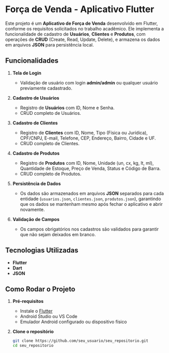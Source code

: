 # Força de Venda - Aplicativo Flutter

Este projeto é um **Aplicativo de Força de Venda** desenvolvido em Flutter, conforme os requisitos solicitados no trabalho acadêmico. Ele implementa a funcionalidade de cadastro de **Usuários**, **Clientes** e **Produtos**, com operações de **CRUD** (Create, Read, Update, Delete), e armazena os dados em arquivos **JSON** para persistência local.

## Funcionalidades

1. **Tela de Login**  
   - Validação de usuário com login **admin/admin** ou qualquer usuário previamente cadastrado.  

2. **Cadastro de Usuários**  
   - Registro de **Usuários** com ID, Nome e Senha.  
   - CRUD completo de Usuários.  

3. **Cadastro de Clientes**  
   - Registro de **Clientes** com ID, Nome, Tipo (Física ou Jurídica), CPF/CNPJ, E-mail, Telefone, CEP, Endereço, Bairro, Cidade e UF.  
   - CRUD completo de Clientes.  

4. **Cadastro de Produtos**  
   - Registro de **Produtos** com ID, Nome, Unidade (un, cx, kg, lt, ml), Quantidade de Estoque, Preço de Venda, Status e Código de Barra.  
   - CRUD completo de Produtos.  

5. **Persistência de Dados**  
   - Os dados são armazenados em arquivos **JSON** separados para cada entidade (`usuarios.json`, `clientes.json`, `produtos.json`), garantindo que os dados se mantenham mesmo após fechar o aplicativo e abrir novamente.  

6. **Validação de Campos**  
   - Os campos obrigatórios nos cadastros são validados para garantir que não sejam deixados em branco.  

## Tecnologias Utilizadas

- **Flutter**  
- **Dart**  
- **JSON**  

## Como Rodar o Projeto

1. **Pré-requisitos**  
   - Instale o [Flutter](https://flutter.dev/docs/get-started/install)  
   - Android Studio ou VS Code  
   - Emulador Android configurado ou dispositivo físico  

2. **Clone o repositório**  
   ```bash
   git clone https://github.com/seu_usuario/seu_repositorio.git
   cd seu_repositorio
